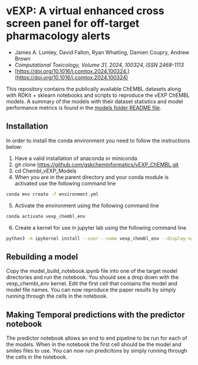 # vEXP: A virtual enhanced cross screen panel for off-target pharmacology alerts

* James A. Lumley, David Fallon, Ryan Whatling, Damien Coupry, Andrew Brown
* _Computational Toxicology, Volume 31, 2024, 100324, ISSN 2468-1113_
* [https://doi.org/10.1016/j.comtox.2024.100324.](https://doi.org/10.1016/j.comtox.2024.100324)


This repository contains the publically available ChEMBL datasets along with RDKit + sklearn notebooks and scripts to reproduce the vEXP ChEMBL models.  A summary of the models with their dataset statistics and model performance metrics is found in the [models folder README file](./models/README.md).


## Installation

In order to install the conda environment you need to follow the instructions below:

1) Have a valid installation of anaconda or miniconda
2) git clone https://github.com/gskcheminformatics/vEXP_ChEMBL.git
3) cd Chembl_vEXP_Models
4) When you are in the parent directory and your conda module is activated use the following command line

```bash
conda env create -f environment.yml
```

5) Activate the environment using the following command line

```bash
conda activate vexp_chembl_env
```

6) Create a kernel for use in jupyter lab using the following command line 

```bash
python3 -m ipykernel install --user --name vexp_chembl_env --display-name "vexp_chembl_env"
```

## Rebuilding a model

Copy the model_build_notebook.ipynb file into one of the target model directories and run the notebook.  You should see a drop down with the vexp_chembl_env kernel.  Edit the first cell that contains the model and model file names. You can now reproduce the paper results by simply running through the cells in the notebook.

## Making Temporal predictions with the predictor notebook

The predictor notebook allows an end to end pipeline to be run for each of the models. When in the notebook the first cell should be the model and smiles files to use.  You can now run predicitons by simply running through the cells in the notebook.
